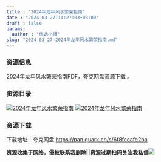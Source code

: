 ```yaml
---
title : "2024年龙年风水繁荣指南"
date : "2024-03-27T14:27:03+08:00"
draft : false
params:
  author : "优选小报"
slug: "2024-03-27-2024年龙年风水繁荣指南.md"
---
```


### 资源信息

2024年龙年风水繁荣指南PDF，夸克网盘资源下载 。

### 资源目录

[![2024年龙年风水繁荣指南](//img7-1.zhekoulieshou.com/mmbiz_jpg/iaHBVewvSIbAh08WfIsYfZJWcU4puibpsIHa7lYy6cb5uSW5z0L5Yll6EEVQ0leKJt2olHuUAw7Qb40LstnBpEXA/0)](//img7-1.zhekoulieshou.com/mmbiz_jpg/iaHBVewvSIbAh08WfIsYfZJWcU4puibpsIHa7lYy6cb5uSW5z0L5Yll6EEVQ0leKJt2olHuUAw7Qb40LstnBpEXA/0)
[![2024年龙年风水繁荣指南](//img7-1.zhekoulieshou.com/mmbiz_jpg/iaHBVewvSIbAh08WfIsYfZJWcU4puibpsIx9jOad5hVHCYD79gophkFuOqB1pbFHNJZPtRicgzxXiaaXMU4UuSAicMg/0)](//img7-1.zhekoulieshou.com/mmbiz_jpg/iaHBVewvSIbAh08WfIsYfZJWcU4puibpsIx9jOad5hVHCYD79gophkFuOqB1pbFHNJZPtRicgzxXiaaXMU4UuSAicMg/0)

### 资源下载

下载地址：夸克网盘 https://pan.quark.cn/s/6f8fccafe2ba

**资源收集于网络，侵权联系我删除||资源过期扫码关注我私信**![](//img7-1.zhekoulieshou.com/mmbiz_jpg/iaHBVewvSIbAjcr9g6TlCXSfiaDqkbzuEzp207hVzPqT4YGQOAazQ1KNHCeACbia5Lzq4Ckwibe48iar1q7lgVP1o3w/640?wx_fmt=jpeg&from=appmsg)


